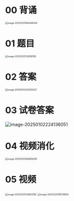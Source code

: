 # 00 背诵

<img src="https://cvp.oss-cn-shanghai.aliyuncs.com/202412310842715.png" alt="image-20241231084248429" style="zoom:50%;" />



# 01 题目

<img src="https://cvp.oss-cn-shanghai.aliyuncs.com/202412251341278.png" alt="image-20241225134108195" style="zoom:50%;" />



# 02 答案

<img src="https://cvp.oss-cn-shanghai.aliyuncs.com/202501032120907.png" alt="image-20250103212055427" style="zoom:50%;" />





# 03 试卷答案

![image-20250102224136051](C:\Users\Administrator\AppData\Roaming\Typora\typora-user-images\image-20250102224136051.png)



# 04 视频消化

<img src="https://cvp.oss-cn-shanghai.aliyuncs.com/202501030949714.png" alt="image-20250103094858381" style="zoom:50%;" />



# 05 视频

<img src="https://cvp.oss-cn-shanghai.aliyuncs.com/202412251346475.png" alt="image-20241225134603182" style="zoom:50%;" />

<img src="https://cvp.oss-cn-shanghai.aliyuncs.com/202412251857167.png" alt="image-20241225185748912" style="zoom:50%;" />

